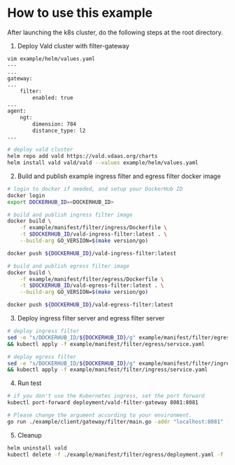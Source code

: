 # How to use this example
After launching the k8s cluster, do the following steps at the root directory.

1. Deploy Vald cluster with filter-gateway
```bash
vim example/helm/values.yaml
---
...
gateway:
...
    filter:
        enabled: true
...
agent:
    ngt:
        dimension: 784
        distance_type: l2
...

# deploy vald cluster
helm repo add vald https://vald.vdaas.org/charts
helm install vald vald/vald --values example/helm/values.yaml
```

2. Build and publish example ingress filter and egress filter docker image

```bash
# login to docker if needed, and setup your DockerHub ID
docker login
export DOCKERHUB_ID=<DOCKERHUB_ID>

# build and publish ingress filter image
docker build \
    -f example/manifest/filter/ingress/Dockerfile \
    -t $DOCKERHUB_ID/vald-ingress-filter:latest . \
    --build-arg GO_VERSION=$(make version/go)

docker push ${DOCKERHUB_ID}/vald-ingress-filter:latest

# build and publish egress filter image
docker build \
    -f example/manifest/filter/egress/Dockerfile \
    -t $DOCKERHUB_ID/vald-egress-filter:latest . \
    --build-arg GO_VERSION=$(make version/go)

docker push ${DOCKERHUB_ID}/vald-egress-filter:latest
```

3. Deploy ingress filter server and egress filter server
```bash
# deploy ingress filter
sed -e "s/DOCKERHUB_ID/${DOCKERHUB_ID}/g" example/manifest/filter/egress/deployment.yaml | kubectl apply -f - \
&& kubectl apply -f example/manifest/filter/egress/service.yaml

# deploy egress filter
sed -e "s/DOCKERHUB_ID/${DOCKERHUB_ID}/g" example/manifest/filter/ingress/deployment.yaml | kubectl apply -f - \
&& kubectl apply -f example/manifest/filter/ingress/service.yaml
```

4. Run test
```bash
# if you don't use the Kubernetes ingress, set the port forward
kubectl port-forward deployment/vald-filter-gateway 8081:8081

# Please change the argument according to your environment.
go run ./example/client/gateway/filter/main.go -addr "localhost:8081" -ingresshost "vald-ingress-filter.default.svc.cluster.local" -ingressport 8082 -egresshost "vald-egress-filter.default.svc.cluster.local" -egressport 8083
```

5. Cleanup
```bash
helm uninstall vald
kubectl delete -f ./example/manifest/filter/egress/deployment.yaml -f ./example/manifest/filter/egress/service.yaml -f ./example/manifest/filter/ingress/deployment.yaml -f ./example/manifest/filter/ingress/service.yaml
```